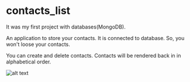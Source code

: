 # contacts_list
It was my first project with databases(MongoDB).

An application to store your contacts. It is connected to database. So, you won't loose your contacts.

You can create and delete contacts. Contacts will be rendered back in in alphabetical order.

![alt text](https://user-images.githubusercontent.com/76950378/126047422-a3584563-cb8e-4d5d-8b25-86d12f5733a6.PNG)

